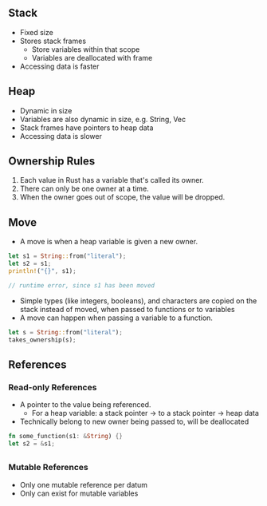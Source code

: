 ## Stack
- Fixed size
- Stores stack frames
	- Store variables within that scope
	- Variables are deallocated with frame
- Accessing data is faster

## Heap
- Dynamic in size
- Variables are also dynamic in size, e.g. String, Vec
- Stack frames have pointers to heap data
- Accessing data is slower

## Ownership Rules
1. Each value in Rust has a variable that's called its owner.
2. There can only be one owner at a time.
3. When the owner goes out of scope, the value will be dropped.

## Move
- A move is when a heap variable is given a new owner.
```rust
let s1 = String::from("literal");
let s2 = s1;
println!("{}", s1);

// runtime error, since s1 has been moved
```
- Simple types (like integers, booleans), and characters are copied on the stack instead of moved, when passed to functions or to variables
- A move can happen when passing a variable to a function.
```rust
let s = String::from("literal");
takes_ownership(s);
```

## References
### Read-only References
- A pointer to the value being referenced.
	- For a heap variable: a stack pointer -> to a stack pointer -> heap data
- Technically belong to new owner being passed to, will be deallocated
```rust
fn some_function(s1: &String) {}
let s2 = &s1;
```

##

### Mutable References
- Only one mutable reference per datum
- Only can exist for mutable variables